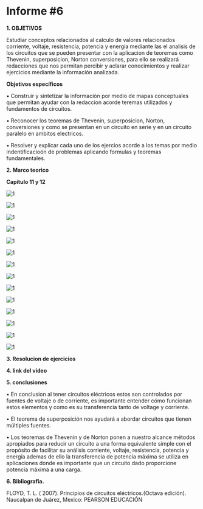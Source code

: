 # Informe #6

**1. OBJETIVOS**

Estudiar conceptos relacionados al calculo de valores relacionados  corriente, voltaje, resistencia, potencia y energía mediante las el analisis de los circuitos que se pueden presentar con la aplicacion de teoremas como Thevenin, superposicion, Norton  conversiones, para ello se realizará redacciones que nos permitan percibir y aclarar conocimientos y realizar ejercicios mediante la información analizada.

**Objetivos específicos**

• Construir y sintetizar la información por medio de mapas conceptuales que permitan ayudar con la redaccion acorde teremas utilizados y fundamentos de circuitos.

• Reconocer los teoremas de Thevenin, superposicion, Norton, conversiones y como se presentan en un circuito en serie y en un circuito paralelo en ambitos electricos.

• Resolver y explicar cada uno de los ejercios acorde a los temas por medio indentificacioón de problemas aplicando formulas y teoremas fundamentales.

**2. Marco teorico**

**Capitulo 11 y 12**

![1](https://github.com/Gomez-Erick/Fundamentos-de-circuirtos/blob/32a2557aba7f773b81f7389388bc252f89fa66cf/imagenes%206/1g.PNG)

![1](https://github.com/Gomez-Erick/Fundamentos-de-circuirtos/blob/32a2557aba7f773b81f7389388bc252f89fa66cf/imagenes%206/2g.PNG)

![1](https://github.com/Gomez-Erick/Fundamentos-de-circuirtos/blob/32a2557aba7f773b81f7389388bc252f89fa66cf/imagenes%206/3g.PNG)

![1](https://github.com/Gomez-Erick/Fundamentos-de-circuirtos/blob/32a2557aba7f773b81f7389388bc252f89fa66cf/imagenes%206/4g.PNG)

![1](https://github.com/Gomez-Erick/Fundamentos-de-circuirtos/blob/32a2557aba7f773b81f7389388bc252f89fa66cf/imagenes%206/5g.PNG)

![1](https://github.com/Gomez-Erick/Fundamentos-de-circuirtos/blob/32a2557aba7f773b81f7389388bc252f89fa66cf/imagenes%206/6g.PNG)

![1](https://github.com/Gomez-Erick/Fundamentos-de-circuirtos/blob/32a2557aba7f773b81f7389388bc252f89fa66cf/imagenes%206/7g.PNG)

![1](https://github.com/Gomez-Erick/Fundamentos-de-circuirtos/blob/32a2557aba7f773b81f7389388bc252f89fa66cf/imagenes%206/8g.PNG)

![1](https://github.com/Gomez-Erick/Fundamentos-de-circuirtos/blob/32a2557aba7f773b81f7389388bc252f89fa66cf/imagenes%206/9g.PNG)

![1](https://github.com/Gomez-Erick/Fundamentos-de-circuirtos/blob/32a2557aba7f773b81f7389388bc252f89fa66cf/imagenes%206/10g.PNG)

![1](https://github.com/Gomez-Erick/Fundamentos-de-circuirtos/blob/32a2557aba7f773b81f7389388bc252f89fa66cf/imagenes%206/11g.PNG)

![1](https://github.com/Gomez-Erick/Fundamentos-de-circuirtos/blob/32a2557aba7f773b81f7389388bc252f89fa66cf/imagenes%206/12g.PNG)

![1](https://github.com/Gomez-Erick/Fundamentos-de-circuirtos/blob/32a2557aba7f773b81f7389388bc252f89fa66cf/imagenes%206/13g.PNG)

![1](https://github.com/Gomez-Erick/Fundamentos-de-circuirtos/blob/32a2557aba7f773b81f7389388bc252f89fa66cf/imagenes%206/14g.PNG)

**3. Resolucion de ejercicios**



**4. link del video**



**5. conclusiones**

• En conclusion al tener circuitos eléctricos  estos son controlados por fuentes de voltaje o de corriente, es importante entender cómo funcionan estos elementos y como es su transferencia tanto de voltage y corriente.

• El teorema de superposición nos ayudará a abordar circuitos que tienen múltiples fuentes. 

• Los teoremas de Thevenin y de Norton ponen a nuestro alcance métodos apropiados para reducir un circuito a una forma equivalente simple con el propósito de facilitar su análisis corriente, voltaje, resistencia, potencia y energía ademas de ello la transferencia de potencia máxima se utiliza en aplicaciones donde es importante que un circuito dado proporcione potencia máxima a una carga.


**6. Bibliografia.**

FLOYD, T. L. ( 2007). Principios de circuitos eléctricos.(Octava edición). Naucalpan de Juárez, Mexico: PEARSON EDUCACIÓN
